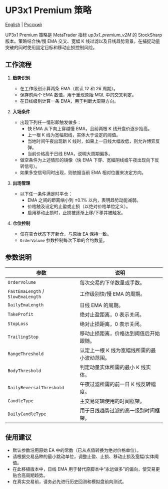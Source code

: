 # UP3x1 Premium 策略
[English](README.md) | [Русский](README_ru.md)

UP3x1 Premium 策略是 MetaTrader 指标 *up3x1_premium_v2M* 的 StockSharp 版本。策略结合快/慢 EMA 交叉、宽幅 K 线过滤以及日线趋势背景，在捕捉动量突破的同时使用固定目标和移动止损控制风险。

## 工作流程

1. **趋势识别**
   - 在工作级别计算两条 EMA（默认 12 和 26 周期）。
   - 保存前两个 EMA 数值，用于重现原始 MQL 中的交叉判定。
   - 在日线级别计算一条 EMA，用于判断大周期方向。

2. **入场条件**
   - 出现下列任一情形即触发做多：
     - 快 EMA 从下向上穿越慢 EMA，且前两根 K 线开盘价逐步抬高。
     - 上一根 K 线为宽幅阳线，实体大于设定的阈值。
     - 当地时间午夜出现新 K 线时，如果上一日线大幅收低，则允许博弈反弹。
     - 当前价格高于日线 EMA，说明大周期偏多。
   - 做空条件为上述情形的镜像（快 EMA 下穿、宽幅阴线或午夜出现向下反转信号）。
   - 如果多空信号同时出现，则依据当前 EMA 相对位置来决定方向。

3. **出场管理**
   - 以下任一条件满足时平仓：
     - EMA 之间的距离缩小到 ±0.1% 以内，表明趋势动能减弱。
     - 价格触及设定的止盈或止损（以绝对价格单位定义）。
     - 启用移动止损时，止损被逐渐上移/下移并被触发。

4. **仓位控制**
   - 仅在空仓状态下开新仓，与原始 EA 保持一致。
   - `OrderVolume` 参数控制每次下单的合约数量。

## 参数说明

| 参数 | 说明 |
|------|------|
| `OrderVolume` | 每次交易的下单数量或手数。 |
| `FastEmaLength` / `SlowEmaLength` | 工作级别快/慢 EMA 的周期。 |
| `DailyEmaLength` | 日线 EMA 的周期。 |
| `TakeProfit` | 绝对止盈距离，0 表示关闭。 |
| `StopLoss` | 绝对止损距离，0 表示关闭。 |
| `TrailingStop` | 移动止损距离，价格达到阈值后开始跟随。 |
| `RangeThreshold` | 认定上一根 K 线为宽幅线所需的最小波动范围。 |
| `BodyThreshold` | 判定动量实体所需的最小 K 线实体。 |
| `DailyReversalThreshold` | 午夜过滤所需的前一日 K 线反转幅度。 |
| `CandleType` | 主交易逻辑使用的时间框架。 |
| `DailyCandleType` | 用于日线趋势过滤的高一级别时间框架。 |

## 使用建议

- 默认参数沿用原始 EA 中的常数（已从点值转换为绝对价格单位）。
- 请根据交易品种的最小跳动单位，调整止盈、止损、移动止损及宽幅/实体阈值。
- 在此移植版本中，日线 EMA 用于替代原脚本中“永远做多”的偏向，使交易更贴合高周期趋势。
- 在真实交易前，请务必先进行历史回测和模拟盘前向测试。
